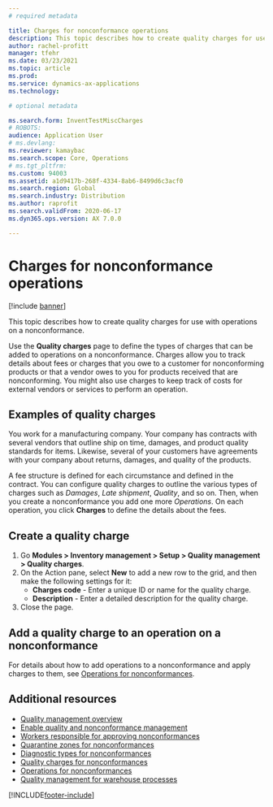 ```yaml
---
# required metadata

title: Charges for nonconformance operations
description: This topic describes how to create quality charges for use with operations on a nonconformance.
author: rachel-profitt
manager: tfehr
ms.date: 03/23/2021
ms.topic: article
ms.prod:
ms.service: dynamics-ax-applications
ms.technology:

# optional metadata

ms.search.form: InventTestMiscCharges
# ROBOTS:
audience: Application User
# ms.devlang:
ms.reviewer: kamaybac
ms.search.scope: Core, Operations
# ms.tgt_pltfrm:
ms.custom: 94003
ms.assetid: a1d9417b-268f-4334-8ab6-8499d6c3acf0
ms.search.region: Global
ms.search.industry: Distribution
ms.author: raprofit
ms.search.validFrom: 2020-06-17
ms.dyn365.ops.version: AX 7.0.0

---
```


# Charges for nonconformance operations

[!include [banner](../includes/banner.md)]

This topic describes how to create quality charges for use with operations on a nonconformance.

Use the **Quality charges** page to define the types of charges that can be added to operations on a nonconformance. Charges allow you to track details about fees or charges that you owe to a customer for nonconforming products or that a vendor owes to you for products received that are nonconforming. You might also use charges to keep track of costs for external vendors or services to perform an operation.

## Examples of quality charges

You work for a manufacturing company. Your company has contracts with several vendors that outline ship on time, damages, and product quality standards for items. Likewise, several of your customers have agreements with your company about returns, damages, and quality of the products.

A fee structure is defined for each circumstance and defined in the contract. You can configure quality charges to outline the various types of charges such as *Damages*, *Late shipment*, *Quality*, and so on. Then, when you create a nonconformance you add one more *Operations*. On each operation, you click **Charges** to define the details about the fees.

## Create a quality charge

1. Go **Modules > Inventory management >  Setup > Quality management > Quality charges**.
1. On the Action pane, select **New** to add a new row to the grid, and then make the following settings for it:
    - **Charges code** - Enter a unique ID or name for the quality charge.
    - **Description** - Enter a detailed description for the quality charge.
1. Close the page.

## Add a quality charge to an operation on a nonconformance

For details about how to add operations to a nonconformance and apply charges to them, see [Operations for nonconformances](quality-operations.md).

## Additional resources

- [Quality management overview](quality-management-processes.md)
- [Enable quality and nonconformance management](enable-quality-management.md)
- [Workers responsible for approving nonconformances](quality-responsible-workers.md)
- [Quarantine zones for nonconformances](quality-quarantine-zones.md)
- [Diagnostic types for nonconformances](quality-diagnostic-types.md)
- [Quality charges for nonconformances](quality-charges.md)
- [Operations for nonconformances](quality-operations.md)
- [Quality management for warehouse processes](quality-management-for-warehouses-processes.md)


[!INCLUDE[footer-include](../../includes/footer-banner.md)]